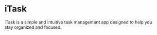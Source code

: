 # iTask
iTask is a simple and intuitive task management app designed to help you stay organized and focused.
